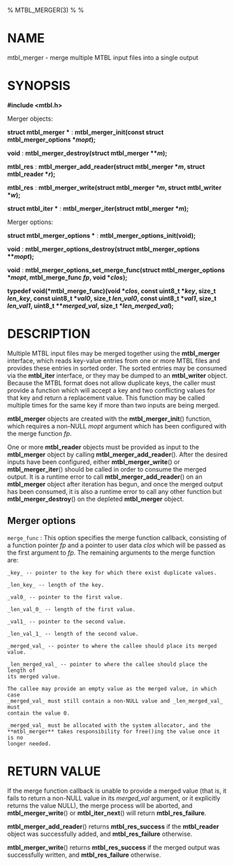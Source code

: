 % MTBL_MERGER(3)
%
%

# NAME

mtbl_merger - merge multiple MTBL input files into a single output

# SYNOPSIS

**#include \<mtbl.h\>**

Merger objects:

**struct mtbl_merger \***
:   **mtbl_merger_init(const struct mtbl_merger_options \*_mopt_);**

**void**
:   **mtbl_merger_destroy(struct mtbl_merger \*\*_m_);**

**mtbl_res**
:   **mtbl_merger_add_reader(struct mtbl_merger \*_m_, struct mtbl_reader \*_r_);**

**mtbl_res**
:   **mtbl_merger_write(struct mtbl_merger \*_m_, struct mtbl_writer \*_w_);**

**struct mtbl_iter \***
:   **mtbl_merger_iter(struct mtbl_merger \*_m_);**

Merger options:

**struct mtbl_merger_options \***
:   **mtbl_merger_options_init(void);**

**void**
:   **mtbl_merger_options_destroy(struct mtbl_merger_options \*\*_mopt_);**

**void**
:   **mtbl_merger_options_set_merge_func(struct mtbl_merger_options \*_mopt_, mtbl_merge_func _fp_, void \*_clos_);**

**typedef void(\*mtbl_merge_func)(void \*_clos_, const uint8_t \*_key_, size_t _len_key_, const uint8_t \*_val0_, size_t _len_val0_, const uint8_t \*_val1_, size_t _len_val1_, uint8_t \*\*_merged_val_, size_t \*_len_merged_val_);**

# DESCRIPTION

Multiple MTBL input files may be merged together using the **mtbl_merger**
interface, which reads key-value entries from one or more MTBL files and
provides these entries in sorted order. The sorted entries may be consumed via
the **mtbl_iter** interface, or they may be dumped to an **mtbl_writer** object.
Because the MTBL format does not allow duplicate keys, the caller must provide a
function which will accept a key and two conflicting values for that key and
return a replacement value. This function may be called multiple times for the
same key if more than two inputs are being merged.

**mtbl_merger** objects are created with the **mtbl_merger_init**() function,
which requires a non-NULL _mopt_ argument which has been configured with the
merge function _fp_.

One or more **mtbl_reader** objects must be provided as input to the
**mtbl_merger** object by calling **mtbl_merger_add_reader**(). After the
desired inputs have been configured, either **mtbl_merger_write**() or
**mtbl_merger_iter**() should be called in order to consume the merged output.
It is a runtime error to call **mtbl_merger_add_reader**() on an **mtbl_merger**
object after iteration has begun, and once the merged output has been consumed,
it is also a runtime error to call any other function but
**mtbl_merger_destroy**() on the depleted **mtbl_merger** object.

## Merger options

`merge_func`
:   This option specifies the merge function callback, consisting of a function
    pointer _fp_ and a pointer to user data _clos_ which will be passed as the
    first argument to _fp_. The remaining arguments to the merge function are:

    _key_ -- pointer to the key for which there exist duplicate values.

    _len_key_ -- length of the key.

    _val0_ -- pointer to the first value.

    _len_val_0_ -- length of the first value.

    _val1_ -- pointer to the second value.

    _len_val_1_ -- length of the second value.

    _merged_val_ -- pointer to where the callee should place its merged value.

    _len_merged_val_ -- pointer to where the callee should place the length of
    its merged value.

    The callee may provide an empty value as the merged value, in which case
    _merged_val_ must still contain a non-NULL value and _len_merged_val_ must
    contain the value 0.

    _merged_val_ must be allocated with the system allocator, and the
    **mtbl_merger** takes responsibility for free()ing the value once it is no
    longer needed.


# RETURN VALUE

If the merge function callback is unable to provide a merged value (that is, it
fails to return a non-NULL value in its _merged_val_ argument, or it explicitly
returns the value NULL), the merge process will be aborted, and
**mtbl_merger_write**() or **mtbl_iter_next**() will return
**mtbl_res_failure**.

**mtbl_merger_add_reader**() returns **mtbl_res_success** if the **mtbl_reader**
object was successfully added, and **mtbl_res_failure** otherwise.

**mtbl_merger_write**() returns **mtbl_res_success** if the merged output was
successfully written, and **mtbl_res_failure** otherwise.
